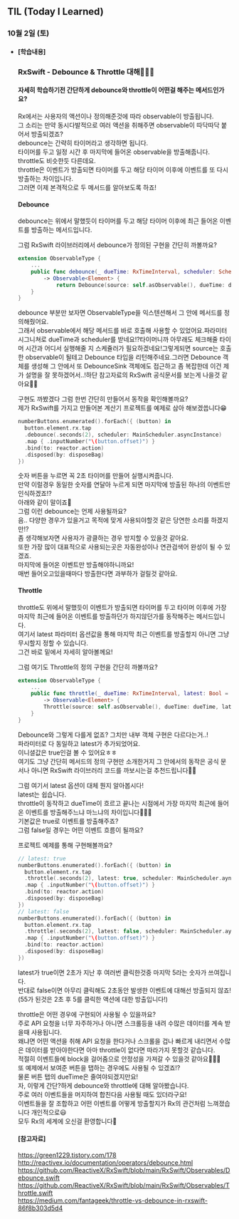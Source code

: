 ## TIL (Today I Learned)

### 10월 2일 (토)

- #### [학습내용]
  
  ### RxSwift - Debounce & Throttle 대해🧑🏻‍💻   
  
  #### 자세히 학습하기전 간단하게 debounce와 throttle이 어떤걸 해주는 메서드인가요?   
  Rx에서는 사용자의 액션이나 정의해준것에 따라 observable이 방출됩니다.   
  그 소리는 만약 동시다발적으로 여러 액션을 취해주면 observable이 따닥따닥 붙어서 방출되겠죠?   
  debounce는 간략히 타이머라고 생각하면 됩니다.   
  타이머를 두고 일정 시간 후 마지막에 들어온 observable을 방출해줍니다.   
  throttle도 비슷한듯 다른데요.   
  throttle은 이벤트가 방출되면 타이머를 두고 해당 타이머 이후에 이벤트를 또 다시 방출하는 차이입니다.   
  그러면 이제 본격적으로 두 메서드를 알아보도록 하죠!   
  
  #### Debounce   
  debounce는 위에서 말했듯이 타이머를 두고 해당 타이머 이후에 최근 들어온 이벤트를 방출하는 메서드입니다.      

  그럼 RxSwift 라이브러리에서 debounce가 정의된 구현을 간단히 까볼까요?   
  ```swift
  extension ObservableType {
      ...
      public func debounce(_ dueTime: RxTimeInterval, scheduler: SchedulerType)
          -> Observable<Element> {
              return Debounce(source: self.asObservable(), dueTime: dueTime, scheduler: scheduler)
      }
  }
  ```
  debounce 부분만 보자면 ObservableType을 익스텐션해서 그 안에 메서드를 정의해줬어요.   
  그래서 observable에서 해당 메서드를 바로 호출해 사용할 수 있었어요.파라미터 시그니쳐로 dueTime과 scheduler를 받네요!?타이머니까 아무래도 체크해줄 타이머 시간과 어디서 실행해줄 지 스케쥴러가 필요하겠네요!그렇게되면 source는 호출한 observable이 될테고 Debounce 타입을 리턴해주네요.그러면 Debounce 객체를 생성해 그 안에서 또 DebounceSink 객체에도 접근하고 좀 복잡한데 이건 제가 설명을 잘 못하겠어서..!하단 참고자료의 RxSwift 공식문서를 보는게 나을것 같아요👍🏻   

  구현도 까봤겠다 그럼 한번 간단히 만들어서 동작을 확인해볼까요?   
  제가 RxSwift를 가지고 만들어본 계산기 프로젝트를 예제로 삼아 해보겠씁니다😁   
  ```swift
  numberButtons.enumerated().forEach({ (button) in
    button.element.rx.tap
    .debounce(.seconds(2), scheduler: MainScheduler.asyncInstance)
    .map { .inputNumber("\(button.offset)") }
    .bind(to: reactor.action)
    .disposed(by: disposeBag)
  })
  ```
  숫자 버튼을 누르면 꼭 2초 타이머를 만들어 실행시켜줍니다.   
  만약 이럴경우 동일한 숫자를 연달아 누르게 되면 마지막에 방출된 하나의 이벤트만 인식하겠죠!?   
  아래와 같이 말이죠🧐   
  그럼 이런 debounce는 언제 사용될까요?   
  음.. 다양한 경우가 있을거고 목적에 맞게 사용되야할것 같은 당연한 소리를 하겠지만!?   
  좀 생각해보자면 사용자가 광클하는 경우 방지할 수 있을것 같아요.   
  또한 가장 많이 대표적으로 사용되는곳은 자동완성이나 연관검색어 완성이 될 수 있겠죠.   
  마지막에 들어온 이벤트만 방출해야하니까요!   
  매번 들어오고있을때마다 방출한다면 과부하가 걸릴것 같아요.   

  #### Throttle   
  throttle도 위에서 말했듯이 이벤트가 방출되면 타이머를 두고 타이머 이후에 가장 마지막 최근에 들어온 이벤트를 방출하던가 하지않던가를 동작해주는 메서드입니다.   
  여기서 latest 파라미터 옵션값을 통해 마지막 최근 이벤트를 방출할지 아니면 그냥 무시할지 정할 수 있습니다.   
  그건 바로 밑에서 자세히 알아볼께요!   

  그럼 여기도 Throttle의 정의 구현을 간단히 까볼까요?   
  ```swift
  extension ObservableType {
      ...
      public func throttle(_ dueTime: RxTimeInterval, latest: Bool = true, scheduler: SchedulerType)
          -> Observable<Element> {
          Throttle(source: self.asObservable(), dueTime: dueTime, latest: latest, scheduler: scheduler)
      }
  }
  ```
  Debounce와 그렇게 다를게 없죠? 그치만 내부 객체 구현은 다르다는거..!   
  파라미터로 다 동일하고 latest가 추가되었어요.   
  이니셜값은 true인걸 볼 수 있어요ㅎㅎ   
  여기도 그냥 간단히 메서드의 정의 구현만 소개한거지 그 안에서의 동작은 공식 문서나 아니면 RxSwift 라이브러리 코드를 까보시는걸 추천드립니다👍🏻   

  그럼 여기서 latest 옵션이 대체 뭔지 알아봅시다!   
  latest는 쉽습니다.   
  throttle이 동작하고 dueTime이 흐르고 끝나는 시점에서 가장 마지막 최근에 들어온 이벤트를 방출해주느냐 마느냐의 차이입니다🙋🏻‍♂️   
  기본값은 true로 이벤트를 방출해주죠?   
  그럼 false일 경우는 어떤 이벤트 흐름이 될까요?   

  프로젝트 예제를 통해 구현해볼까요?   
  ```swift
  // latest: true
  numberButtons.enumerated().forEach({ (button) in
    button.element.rx.tap
    .throttle(.seconds(2), latest: true, scheduler: MainScheduler.ayncInstance)
    .map { .inputNumber("\(button.offset)") }
    .bind(to: reactor.action)
    .disposed(by: disposeBag)
  })
  // latest: false
  numberButtons.enumerated().forEach({ (button) in
    button.element.rx.tap
    .throttle(.seconds(2), latest: false, scheduler: MainScheduler.ayncInstance)
    .map { .inputNumber("\(button.offset)") }
    .bind(to: reactor.action)
    .disposed(by: disposeBag)
  })
  ```
  latest가 true이면 2초가 지난 후 여러번 클릭한것중 마지막 5라는 숫자가 쓰여집니다.   
  반대로 false이면 아무리 클릭해도 2초동안 발생한 이벤트에 대해선 방출되지 않죠!   
  (55가 된것은 2초 후 5를 클릭한 액션에 대한 방출입니다!)   

  throttle은 어떤 경우에 구현되어 사용될 수 있을까요?   
  주로 API 요청을 너무 자주하거나 아니면 스크롤등을 내려 수많은 데이터를 계속 받을때 사용됩니다.   
  왜냐면 어떤 액션을 취해 API 요청을 한다거나 스크롤을 겁나 빠르게 내리면서 수많은 데이터를 받아야한다면 아마 throttle이 없다면 따라가지 못할것 같습니다.   
  적절히 이벤트들에 block을 걸어줌으로 안정성을 가져갈 수 있을것 같아요🙋🏻‍♂️   
  또 예제에서 보여준 버튼을 탭하는 경우에도 사용될 수 있겠죠!?   
  물론 버튼 탭의 dueTime은 줄여야되겠지만요!   
  자, 이렇게 간단?하게 debounce와 throttle에 대해 알아봤습니다.   
  주로 여러 이벤트들을 머지하여 합친다음 사용될 때도 있더라구요!   
  이벤트들을 잘 조합하고 어떤 이벤트를 어떻게 방출할지가 Rx의 관건처럼 느껴졌습니다 개인적으로😃   
  모두 Rx의 세계에 오신걸 환영합니다🙌   
  #### [참고자료]   
  https://green1229.tistory.com/178   
  http://reactivex.io/documentation/operators/debounce.html   
  https://github.com/ReactiveX/RxSwift/blob/main/RxSwift/Observables/Debounce.swift   
  https://github.com/ReactiveX/RxSwift/blob/main/RxSwift/Observables/Throttle.swift   
  https://medium.com/fantageek/throttle-vs-debounce-in-rxswift-86f8b303d5d4   
